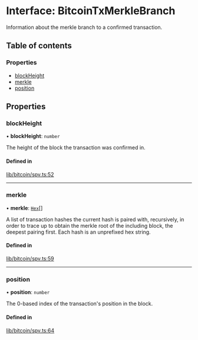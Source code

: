 # Interface: BitcoinTxMerkleBranch

Information about the merkle branch to a confirmed transaction.

## Table of contents

### Properties

- [blockHeight](BitcoinTxMerkleBranch.md#blockheight)
- [merkle](BitcoinTxMerkleBranch.md#merkle)
- [position](BitcoinTxMerkleBranch.md#position)

## Properties

### blockHeight

• **blockHeight**: `number`

The height of the block the transaction was confirmed in.

#### Defined in

[lib/bitcoin/spv.ts:52](https://github.com/keep-network/tbtc-v2/blob/main/typescript/src/lib/bitcoin/spv.ts#L52)

___

### merkle

• **merkle**: [`Hex`](../classes/Hex.md)[]

A list of transaction hashes the current hash is paired with, recursively,
in order to trace up to obtain the merkle root of the including block,
the deepest pairing first. Each hash is an unprefixed hex string.

#### Defined in

[lib/bitcoin/spv.ts:59](https://github.com/keep-network/tbtc-v2/blob/main/typescript/src/lib/bitcoin/spv.ts#L59)

___

### position

• **position**: `number`

The 0-based index of the transaction's position in the block.

#### Defined in

[lib/bitcoin/spv.ts:64](https://github.com/keep-network/tbtc-v2/blob/main/typescript/src/lib/bitcoin/spv.ts#L64)
